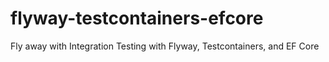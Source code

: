 # flyway-testcontainers-efcore
Fly away with Integration Testing with Flyway, Testcontainers, and EF Core

